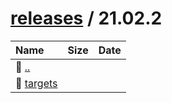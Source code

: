 ---
---

# [releases](/releases/) / 21.02.2


| Name | Size | Date |
|:---|---:|---|
| 📁 [..](../) | | |
| 📁 [targets](targets) | | |

